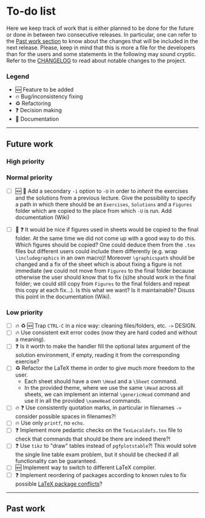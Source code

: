 # To-do list

Here we keep track of work that is either planned to be done for the future or done in between two consecutive releases.
In particular, one can refer to the [Past work section](#past-work) to know about the changes that will be included in the next release.
Please, keep in mind that this is more a file for the developers than for the users and some statements in the following may sound cryptic.
Refer to the [CHANGELOG](https://github.com/AG-Philipsen/ExerciseHandler/blob/master/CHANGELOG.md) to read about notable changes to the project.

### Legend

* :new: Feature to be added
* :fire: Bug/inconsistency fixing
* :recycle: Refactoring
* :question: Decision making
* :memo: Documentation

----

## Future work

### High priority


### Normal priority

 - [ ] :new: :memo: Add a secondary `-i` option to `-U` in order to *inherit* the exercises and the solutions from a previous lecture. Give the possibility to specify a path in which there should be an `Exercises`, `Solutions` and a `Figures` folder which are copied to the place from which `-U` is run. Add documentation (Wiki)
 - [ ] :memo: :question: It would be nice if figures used in sheets would be copied to the final folder. At the same time we did not come up with a good way to do this. Which figures should be copied? One could deduce them from the `.tex` files but different users could include them differently (e.g. wrap `\includegraphics` in an own macro)! Moreover `\graphicspath` should be changed and a fix of the sheet which is about fixing a figure is not immediate (we could not move from `Figures` to the final folder because otherwise the user should know that to fix (s)he should work in the final folder; we could still copy from `Figures` to the final folders and repeat this copy at each fix...). Is this what we want? Is it maintainable? Disuss this point in the documentation (Wiki).
 
 
### Low priority

 - [ ] :fire: :recycle: :new: Trap `CTRL-C` in a nice way: cleaning files/folders, etc. `->` DESIGN.
 - [ ] :fire: Use consistent exit error codes (now they are hard coded and without a meaning).
 - [ ] :question: Is it worth to make the handler fill the optional latex argument of the solution environment, if empty, reading it from the corresponding exercise?
 - [ ] :recycle: Refactor the LaTeX theme in order to give much more freedom to the user.
    * Each sheet should have a own `\Head` and a `\Sheet` command.
    * In the provided theme, where we use the same `\Head` across all sheets, we can implement an internal `\genericHead` command and use it in all the provided `\nameHead` commands.
 - [ ] :fire: :question: Use consistently quotation marks, in particular in filenames `->` consider possible spaces in filenames?!
 - [ ] :fire: Use only `printf`, no `echo`.
 - [ ] :question: Implement more pedantic checks on the `TexLocaldefs.tex` file to check that commands that should be there are indeed there?!
 - [ ] :question: Use `tikz` to "draw" tables instead of `pgfplotstable`?!
 This would solve the single line table exam problem, but it should be checked if all functionality can be guaranteed.
 - [ ] :new: Implement way to switch to different LaTeX compiler.
 - [ ] :question: Implement reordering of packages according to known rules to fix possible [LaTeX package conflicts](http://www.macfreek.nl/memory/LaTeX_package_conflicts#Unicode_in_Listing)?

----

## Past work
